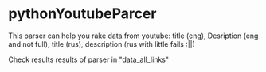 # pythonYoutubeParcer

This parser can help you rake data from youtube: title (eng), Desription (eng and not full), 
title (rus), description (rus with little fails :||) 

Check results results of parser in "data_all_links"
